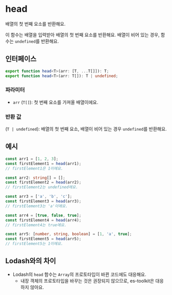 # head

배열의 첫 번째 요소를 반환해요.

이 함수는 배열을 입력받아 배열의 첫 번째 요소를 반환해요. 배열이 비어 있는 경우, 함수는 `undefined`를 반환해요.

## 인터페이스

```typescript
export function head<T>(arr: [T, ...T[]]): T;
export function head<T>(arr: T[]): T | undefined;
```

### 파라미터

- `arr` (`T[]`): 첫 번째 요소를 가져올 배열이에요.

### 반환 값

(`T | undefined`): 배열의 첫 번째 요소, 배열이 비어 있는 경우 `undefined`를 반환해요.

## 예시

```typescript
const arr1 = [1, 2, 3];
const firstElement1 = head(arr1);
// firstElement1은 1이에요.

const arr2: string[] = [];
const firstElement2 = head(arr2);
// firstElement2는 undefined에요.

const arr3 = ['a', 'b', 'c'];
const firstElement3 = head(arr3);
// firstElement3는 'a'이에요.

const arr4 = [true, false, true];
const firstElement4 = head(arr4);
// firstElement4는 true에요.

const arr5: [number, string, boolean] = [1, 'a', true];
const firstElement5 = head(arr5);
// firstElement5는 1이에요.
```

## Lodash와의 차이 

- Lodash의 `head` 함수는 `Array`의 프로토타입이 바뀐 코드에도 대응해요. 
  - 내장 객체의 프로토타입을 바꾸는 것은 권장되지 않으므로, es-toolkit은 대응하지 않아요.
